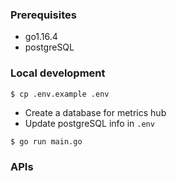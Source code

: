 ### Prerequisites
- go1.16.4
- postgreSQL
### Local development
```
$ cp .env.example .env
```
- Create a database for metrics hub
- Update postgreSQL info in `.env`
```
$ go run main.go
```
### APIs
